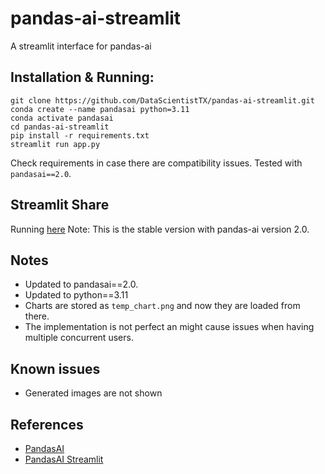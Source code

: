 # pandas-ai-streamlit
A streamlit interface for pandas-ai

## Installation & Running:

```
git clone https://github.com/DataScientistTX/pandas-ai-streamlit.git
conda create --name pandasai python=3.11
conda activate pandasai
cd pandas-ai-streamlit
pip install -r requirements.txt
streamlit run app.py
```

Check requirements in case there are compatibility issues. Tested with `pandasai==2.0`.

## Streamlit Share

Running [here](https://pandas-ai-gui.streamlit.app)
Note: This is the stable version with pandas-ai version 2.0. 

## Notes
- Updated to pandasai==2.0. 
- Updated to python==3.11
- Charts are stored as `temp_chart.png` and now they are loaded from there. 
- The implementation is not perfect an might cause issues when having multiple concurrent users.

## Known issues
- Generated images are not shown

## References
- [PandasAI](https://github.com/Sinaptik-AI/pandas-ai)
- [PandasAI Streamlit](https://github.com/straussmaximilian/pandas-ai-streamlit)